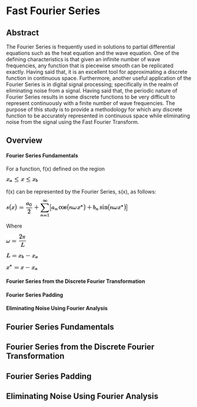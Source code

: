# Fast Fourier Series

## Abstract
The Fourier Series is frequently used in solutions to partial
 differential equations such as the heat equation and the wave
 equation.  One of the defining characteristics is that given
 an infinite number of wave frequencies, any function that
 is piecewise smooth can be replicated exactly.  Having said that,
 it is an excellent tool for approximating a discrete function in
 continuous space.  Furthermore, another useful application of the
 Fourier Series is in digital signal processing; specifically in the
 realm of eliminating noise from a signal.  Having said that, the
 periodic nature of Fourier Series results in some discrete functions
 to be very difficult to represent continuously with a finite number
 of wave frequencies.  The purpose of this study is to provide a
 methodology for which any discrete function to
 be accurately represented in continuous space while eliminating
 noise from the signal using the Fast Fourier Transform.


## Overview
#### Fourier Series Fundamentals
For a function, f(x) defined on the region

![alt text](images/equations/x_range.gif)

f(x) can be represented by the Fourier Series, s(x), as follows:

![alt text](images/equations/fourier_series_def.gif)

Where

![alt text](images/equations/omega_def.gif)

![alt text](images/equations/L_def.gif)

![alt text](images/equations/x_star_def.gif)

#### Fourier Series from the Discrete Fourier Transformation
#### Fourier Series Padding
#### Eliminating Noise Using Fourier Analysis

## Fourier Series Fundamentals

## Fourier Series from the Discrete Fourier Transformation

## Fourier Series Padding

## Eliminating Noise Using Fourier Analysis
